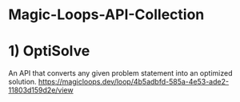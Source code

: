 # Magic-Loops-API-Collection
# 1) OptiSolve
An API that converts any given problem statement into an optimized solution.
https://magicloops.dev/loop/4b5adbfd-585a-4e53-ade2-11803d159d2e/view
